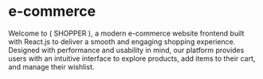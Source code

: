 # e-commerce
 Welcome to ( SHOPPER ), a modern e-commerce website frontend built with React.js to deliver a smooth and engaging shopping experience. Designed with performance and usability in mind, our platform provides users with an intuitive interface to explore products, add items to their cart, and manage their wishlist.
